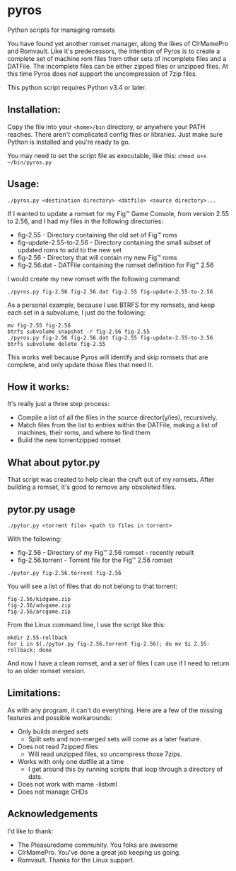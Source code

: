# pyros
Python scripts for managing romsets

You have found yet another romset manager, along the likes of ClrMamePro and Romvault. Like it's predecessors, the intention of Pyros is to create a complete set of machine rom files from other sets of incomplete files and a DATFile. The incomplete files can be either zipped files or unzipped files. At this time Pyros does not support the uncompression of 7zip files.

This python script requires Python v3.4 or later.

## Installation:

Copy the file into your ```<home>/bin``` directory, or anywhere your PATH reaches. There aren't complicated config files or libraries. Just make sure Python is installed and you're ready to go.

You may need to set the script file as executable, like this:
```chmod u+x ~/bin/pyros.py```

## Usage:
```./pyros.py <destination directory> <datfile> <source directory>...```

If I wanted to update a romset for my Fig&trade; Game Console, from version 2.55 to 2.56, and I had my files in the following directories:
* fig-2.55 - Directory containing the old set of Fig&trade; roms
* fig-update-2.55-to-2.56 - Directory containing the small subset of updated roms to add to the new set
* fig-2.56 - Directory that will contain my new Fig&trade; roms
* fig-2.56.dat - DATFile containing the romset definition for Fig&trade; 2.56

I would create my new romset with the following command:

```./pyros.py fig-2.56 fig-2.56.dat fig-2.55 fig-update-2.55-to-2.56```

As a personal example, because I use BTRFS for my romsets, and keep each set in a subvolume, I just do the following:

```
mv fig-2.55 fig-2.56
btrfs subvolume snapshot -r fig-2.56 fig-2.55
./pyros.py fig-2.56 fig-2.56.dat fig-2.55 fig-update-2.55-to-2.56
btrfs subvolume delete fig-2.55
```

This works well because Pyros will identify and skip romsets that are complete, and only update those files that need it.

## How it works:
It's really just a three step process:
* Compile a list of all the files in the source director(y/ies), recursively.
* Match files from the list to entries within the DATFile, making a list of machines, their roms, and where to find them
* Build the new torrentzipped romset

## What about pytor.py
That script was created to help clean the cruft out of my romsets. After building a romset, it's good to remove any obsoleted files.

## pytor.py usage
```./pytor.py <torrent file> <path to files in torrent>```

With the following:
* fig-2.56 - Directory of my Fig&trade; 2.56 romset - recently rebuilt
* fig-2.56.torrent - Torrent file for the Fig&trade; 2.56 romset

```
./pytor.py fig-2.56.torrent fig-2.56
```

You will see a list of files that do not belong to that torrent:
```
fig-2.56/kidgame.zip
fig-2.56/advgame.zip
fig-2.56/arcgame.zip
```

From the Linux command line, I use the script like this:
```
mkdir 2.55-rollback
for i in $(./pytor.py fig-2.56.torrent fig-2.56); do mv $i 2.55-rollback; done
```

And now I have a clean romset, and a set of files I can use if I need to return to an older romset version.

## Limitations:
As with any program, it can't do everything. Here are a few of the missing features and possible workarounds:

* Only builds merged sets
  * Split sets and non-merged sets will come as a later feature.
* Does not read 7zipped files
  * Will read unzipped files, so uncompress those 7zips.
* Works with only one datfile at a time
  * I get around this by running scripts that loop through a directory of dats.
* Does not work with mame -listxml
* Does not manage CHDs


## Acknowledgements
I'd like to thank:
* The Pleasuredome community. You folks are awesome
* ClrMamePro. You've done a great job keeping us going.
* Romvault. Thanks for the Linux support.
